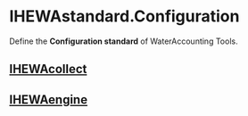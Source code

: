 # IHEWAstandard.Configuration

Define the **Configuration standard** of WaterAccounting Tools.


## [IHEWAcollect](./IHEWAcollect.md)


## [IHEWAengine](./IHEWAengine.md)
